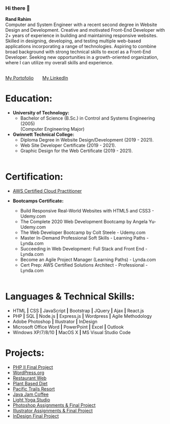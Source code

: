 ### Hi there 👋

<!--
**randrahim/randrahim** is a ✨ _special_ ✨ repository because its `README.md` (this file) appears on your GitHub profile. -->
<b>Rand Rahim</b><br>
Computer and System Engineer with a recent second degree in Website Design and Development. Creative and motivated Front-End Developer with 2+ years of experience in building and maintaining responsive websites. Skilled in designing, developing, and testing multiple web-based applications incorporating a range of technologies. Aspiring to combine broad background with strong technical skills to excel as a Front-End Developer. Seeking new opportunities in a growth-oriented organization, where I can utilize my overall skills and experience. <br><br>

<a href="http://www.rrahim.info">My Portofolio</a> &nbsp; &nbsp; &nbsp;
<a href="http://www.linkedin.com/in/randrahim">My LinkedIn</a>

<b><h1>Education:</h1></b>
- <b>University of Technology:</b>
  - Bachelor of Science (B.Sc.) in Control and Systems Engineering  (2005)<br>
    (Computer Engineering Major)
- <b>Gwinnett Technical College:</b>
  - Diploma Degree in Website Design/Development (2019 - 2021).
  - Web Site Developer Certificate (2019 - 2021).
  - Graphic Design for the Web Certificate (2019 - 2021).<br><br>

<b><h1>Certification:</h1></b> 
  - <a href="https://www.credly.com/badges/a3f60f90-e75b-466d-a8ee-7736b39e32bb?source=linked_in_profile">AWS Certified Cloud Practitioner</a>

- <b>Bootcamps Certificate:</b>
  - Build Responsive Real-World Websites with HTML5 and CSS3 - Udemy.com	
  - The Complete 2020 Web Development Bootcamp by Angela Yu- Udemy.com
  - The Web Developer Bootcamp by Colt Steele - Udemy.com
  - Master In-Demand Professional Soft Skills - Learning Paths - Lynda.com 		
  - Succeeding in Web Development: Full Stack and Front End - Lynda.com 		
  - Become an Agile Project Manager (Learning Paths) - Lynda.com	
  - Cert Prep: AWS Certified Solutions Architect - Professional - Lynda.com	<br><br>


<b><h1>Languages & Technical Skills:</h1></b>
- HTML <b>|</b> CSS <b>|</b> JavaScript <b>|</b> Bootstrap <b>|</b> JQuery <b>|</b> Ajax <b>|</b> React.js
- PHP <b>|</b> SQL <b>|</b> Node.js <b>|</b> Express.js <b>|</b> Wordpress <b>|</b> Agile Methodology
- Adobe Photoshop <b>|</b> Illustrator <b>|</b> InDesign
- Microsoft Office Word <b>|</b> PowerPoint <b>|</b> Excel <b>|</b> Outlook
- Windows XP/7/8/10  <b>|</b> MacOS X  <b>|</b> MS Visual Studio Code

<b><h1>Projects:</h1></b>
- <a href="http://rrahim.info/2550/final/index.php">PHP II Final Project</a> 
- <a href="http://rrahim.info/wordpress/">WordPress.org</a> 
- <a href="http://rrahim.info/1510/restaurant/resturant.html">Restaurant Web</a>
- <a href="http://rrahim.info/1510/final/index.html">Plant Based Diet</a>
- <a href="http://rrahim.info/1510/pacific/index.html">Pacific Trails Resort</a>
- <a href="http://rrahim.info/1510/javaJam/index.html">Java Jam Coffee</a>
- <a href="http://rrahim.info/1510/yogaStudio/index.html">Light Yoga Studio</a>
- <a href="http://rrahim.info/2531/index.html">Photoshop Assignments & Final Project</a>
- <a href="http://rrahim.info/1550/index.html">Illustrator Assignments & Final Project</a>
- <a href="http://rrahim.info/1560/index.html">InDesign Final Project</a>
